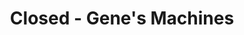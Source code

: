 ---
title: "Closed - Gene's Machines"
url: /lansing/closed-genes-machines/
shop: garden machinery
---